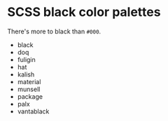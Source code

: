# SCSS black color palettes

There's more to black than `#000`.

- black
- doq
- fuligin
- hat
- kalish
- material
- munsell
- package
- palx
- vantablack
